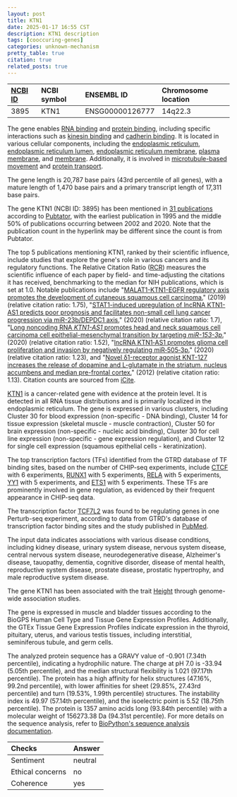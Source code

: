 ```yaml
---
layout: post
title: KTN1
date: 2025-01-17 16:55 CST
description: KTN1 description
tags: [cooccuring-genes]
categories: unknown-mechanism
pretty_table: true
citation: true
related_posts: true
---
```




| [NCBI ID](https://www.ncbi.nlm.nih.gov/gene/3895) | NCBI symbol | ENSEMBL ID | Chromosome location |
| :-------- | :------- | :-------- | :------- |
| 3895  | KTN1 | ENSG00000126777 | 14q22.3 |



The gene enables [RNA binding](https://amigo.geneontology.org/amigo/term/GO:0003723) and [protein binding](https://amigo.geneontology.org/amigo/term/GO:0005515), including specific interactions such as [kinesin binding](https://amigo.geneontology.org/amigo/term/GO:0019894) and [cadherin binding](https://amigo.geneontology.org/amigo/term/GO:0045296). It is located in various cellular components, including the [endoplasmic reticulum](https://amigo.geneontology.org/amigo/term/GO:0005783), [endoplasmic reticulum lumen](https://amigo.geneontology.org/amigo/term/GO:0005788), [endoplasmic reticulum membrane](https://amigo.geneontology.org/amigo/term/GO:0005789), [plasma membrane](https://amigo.geneontology.org/amigo/term/GO:0005886), and [membrane](https://amigo.geneontology.org/amigo/term/GO:0016020). Additionally, it is involved in [microtubule-based movement](https://amigo.geneontology.org/amigo/term/GO:0007018) and [protein transport](https://amigo.geneontology.org/amigo/term/GO:0015031).


The gene length is 20,787 base pairs (43rd percentile of all genes), with a mature length of 1,470 base pairs and a primary transcript length of 17,311 base pairs.


The gene KTN1 (NCBI ID: 3895) has been mentioned in [31 publications](https://pubmed.ncbi.nlm.nih.gov/?term=%22KTN1%22) according to [Pubtator](https://academic.oup.com/nar/article/47/W1/W587/5494727), with the earliest publication in 1995 and the middle 50% of publications occurring between 2002 and 2020. Note that the publication count in the hyperlink may be different since the count is from Pubtator.


The top 5 publications mentioning KTN1, ranked by their scientific influence, include studies that explore the gene's role in various cancers and its regulatory functions. The Relative Citation Ratio ([RCR](https://journals.plos.org/plosbiology/article?id=10.1371/journal.pbio.1002541)) measures the scientific influence of each paper by field- and time-adjusting the citations it has received, benchmarking to the median for NIH publications, which is set at 1.0. Notable publications include "[MALAT1-KTN1-EGFR regulatory axis promotes the development of cutaneous squamous cell carcinoma.](https://pubmed.ncbi.nlm.nih.gov/30683916)" (2019) (relative citation ratio: 1.75), "[STAT1-induced upregulation of lncRNA KTN1-AS1 predicts poor prognosis and facilitates non-small cell lung cancer progression via miR-23b/DEPDC1 axis.](https://pubmed.ncbi.nlm.nih.gov/32396871)" (2020) (relative citation ratio: 1.7), "[Long noncoding RNA <i>KTN1-AS1</i> promotes head and neck squamous cell carcinoma cell epithelial-mesenchymal transition by targeting <i>miR-153-3p</i>.](https://pubmed.ncbi.nlm.nih.gov/32267161)" (2020) (relative citation ratio: 1.52), "[lncRNA KTN1‑AS1 promotes glioma cell proliferation and invasion by negatively regulating miR‑505‑3p.](https://pubmed.ncbi.nlm.nih.gov/33125151)" (2020) (relative citation ratio: 1.23), and "[Novel δ1-receptor agonist KNT-127 increases the release of dopamine and L-glutamate in the striatum, nucleus accumbens and median pre-frontal cortex.](https://pubmed.ncbi.nlm.nih.gov/22266218)" (2012) (relative citation ratio: 1.13). Citation counts are sourced from [iCite](https://icite.od.nih.gov).


[KTN1](https://www.proteinatlas.org/ENSG00000126777-KTN1) is a cancer-related gene with evidence at the protein level. It is detected in all RNA tissue distributions and is primarily localized in the endoplasmic reticulum. The gene is expressed in various clusters, including Cluster 30 for blood expression (non-specific - DNA binding), Cluster 14 for tissue expression (skeletal muscle - muscle contraction), Cluster 50 for brain expression (non-specific - nucleic acid binding), Cluster 30 for cell line expression (non-specific - gene expression regulation), and Cluster 12 for single cell expression (squamous epithelial cells - keratinization).


The top transcription factors (TFs) identified from the GTRD database of TF binding sites, based on the number of CHIP-seq experiments, include [CTCF](https://www.ncbi.nlm.nih.gov/gene/10664) with 6 experiments, [RUNX1](https://www.ncbi.nlm.nih.gov/gene/861) with 5 experiments, [RELA](https://www.ncbi.nlm.nih.gov/gene/5970) with 5 experiments, [YY1](https://www.ncbi.nlm.nih.gov/gene/7528) with 5 experiments, and [ETS1](https://www.ncbi.nlm.nih.gov/gene/2113) with 5 experiments. These TFs are prominently involved in gene regulation, as evidenced by their frequent appearance in CHIP-seq data.


The transcription factor [TCF7L2](https://www.ncbi.nlm.nih.gov/gene/6830) was found to be regulating genes in one Perturb-seq experiment, according to data from GTRD's database of transcription factor binding sites and the study published in [PubMed](https://pubmed.ncbi.nlm.nih.gov/35688146/).


The input data indicates associations with various disease conditions, including kidney disease, urinary system disease, nervous system disease, central nervous system disease, neurodegenerative disease, Alzheimer's disease, tauopathy, dementia, cognitive disorder, disease of mental health, reproductive system disease, prostate disease, prostatic hypertrophy, and male reproductive system disease.


The gene KTN1 has been associated with the trait [Height](https://pubmed.ncbi.nlm.nih.gov/30595370) through genome-wide association studies.


The gene is expressed in muscle and bladder tissues according to the BioGPS Human Cell Type and Tissue Gene Expression Profiles. Additionally, the GTEx Tissue Gene Expression Profiles indicate expression in the thyroid, pituitary, uterus, and various testis tissues, including interstitial, seminiferous tubule, and germ cells.




The analyzed protein sequence has a GRAVY value of -0.901 (7.34th percentile), indicating a hydrophilic nature. The charge at pH 7.0 is -33.94 (5.05th percentile), and the median structural flexibility is 1.021 (97.17th percentile). The protein has a high affinity for helix structures (47.16%, 99.2nd percentile), with lower affinities for sheet (29.85%, 27.43rd percentile) and turn (19.53%, 1.99th percentile) structures. The instability index is 49.97 (57.14th percentile), and the isoelectric point is 5.52 (18.75th percentile). The protein is 1357 amino acids long (93.84th percentile) with a molecular weight of 156273.38 Da (94.31st percentile). For more details on the sequence analysis, refer to [BioPython's sequence analysis documentation](https://biopython.org/docs/1.75/api/Bio.SeqUtils.ProtParam.html).





| Checks    | Answer |
| :-------- | :------- |
| Sentiment  | neutral   |
| Ethical concerns | no     |
| Coherence    | yes    |